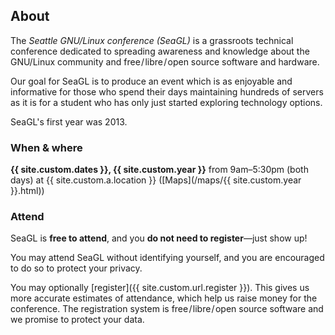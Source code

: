 ## About

The _Seattle GNU/Linux conference (SeaGL)_ is a grassroots technical conference
dedicated to spreading awareness and knowledge about the GNU/Linux community and
free / libre / open source software and ​hardware.

Our goal for SeaGL is to produce an event which is as enjoyable and informative
for those who spend their days maintaining hundreds of servers as it is for a
student who has only just started exploring technology options.

SeaGL's first year was 2013.

### When & where

**{{ site.custom.dates }}, {{ site.custom.year }}** from 9am–5:30pm (both days)
at {{ site.custom.a.location }} ([Maps](/maps/{{ site.custom.year }}.html))

### Attend

SeaGL is **free to attend**, and you **do not need to register**—just show up!

You may attend SeaGL without identifying yourself, and you are encouraged to do
so to protect your privacy.

You may optionally [register]({{ site.custom.url.register }}). This gives us
more accurate estimates of attendance, which help us raise money for the
conference. The registration system is free / libre / open source software and
we promise to protect your data.
